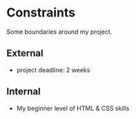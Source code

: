 # Constraints

Some boundaries around my project.

## External

- project deadline: 2 weeks

## Internal

- My beginner level of HTML & CSS skills
